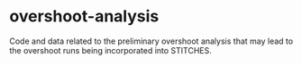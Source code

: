 # overshoot-analysis
Code and data related to the preliminary overshoot analysis that may lead to the overshoot runs being incorporated into STITCHES.
